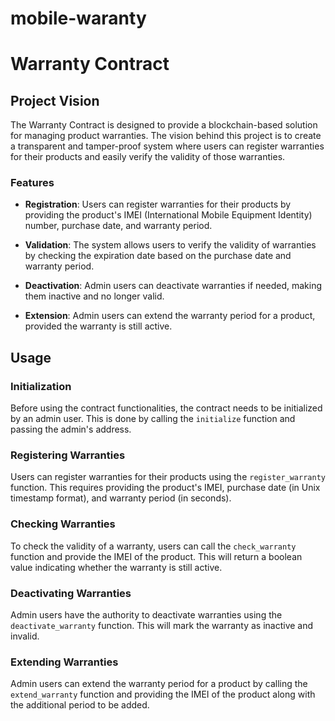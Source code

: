 # mobile-waranty
# Warranty Contract

## Project Vision

The Warranty Contract is designed to provide a blockchain-based solution for managing product warranties. The vision behind this project is to create a transparent and tamper-proof system where users can register warranties for their products and easily verify the validity of those warranties.

### Features

- **Registration**: Users can register warranties for their products by providing the product's IMEI (International Mobile Equipment Identity) number, purchase date, and warranty period.
  
- **Validation**: The system allows users to verify the validity of warranties by checking the expiration date based on the purchase date and warranty period.
  
- **Deactivation**: Admin users can deactivate warranties if needed, making them inactive and no longer valid.
  
- **Extension**: Admin users can extend the warranty period for a product, provided the warranty is still active.

## Usage

### Initialization

Before using the contract functionalities, the contract needs to be initialized by an admin user. This is done by calling the `initialize` function and passing the admin's address.

### Registering Warranties

Users can register warranties for their products using the `register_warranty` function. This requires providing the product's IMEI, purchase date (in Unix timestamp format), and warranty period (in seconds).

### Checking Warranties

To check the validity of a warranty, users can call the `check_warranty` function and provide the IMEI of the product. This will return a boolean value indicating whether the warranty is still active.

### Deactivating Warranties

Admin users have the authority to deactivate warranties using the `deactivate_warranty` function. This will mark the warranty as inactive and invalid.

### Extending Warranties

Admin users can extend the warranty period for a product by calling the `extend_warranty` function and providing the IMEI of the product along with the additional period to be added.
